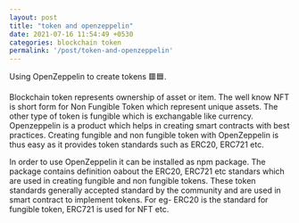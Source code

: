 ```yaml
---
layout: post
title: "token and openzeppelin"
date: 2021-07-16 11:54:49 +0530
categories: blockchain token
permalink: '/post/token-and-openzeppelin'
---
```


Using OpenZeppelin to create tokens 🟥🟦.

Blockchain token represents ownership of asset or item. The well know NFT is short form for Non Fungible Token which represent unique assets. The other type of token is fungible which is exchangable like currency. Openzeppelin is a product which helps in creating smart contracts with best practices. Creating fungible and non fungible token with OpenZeppelin is thus easy as it provides token standards such as ERC20, ERC721 etc.

In order to use OpenZeppelin it can be installed as npm package. The package contains definition oabout the ERC20, ERC721 etc standars which are used in creating fungible and non fungible tokens. These token standards generally accepted standard by the community and are used in smart contract to implement tokens. For eg- ERC20 is the standard for fungible token, ERC721 is used for NFT etc.